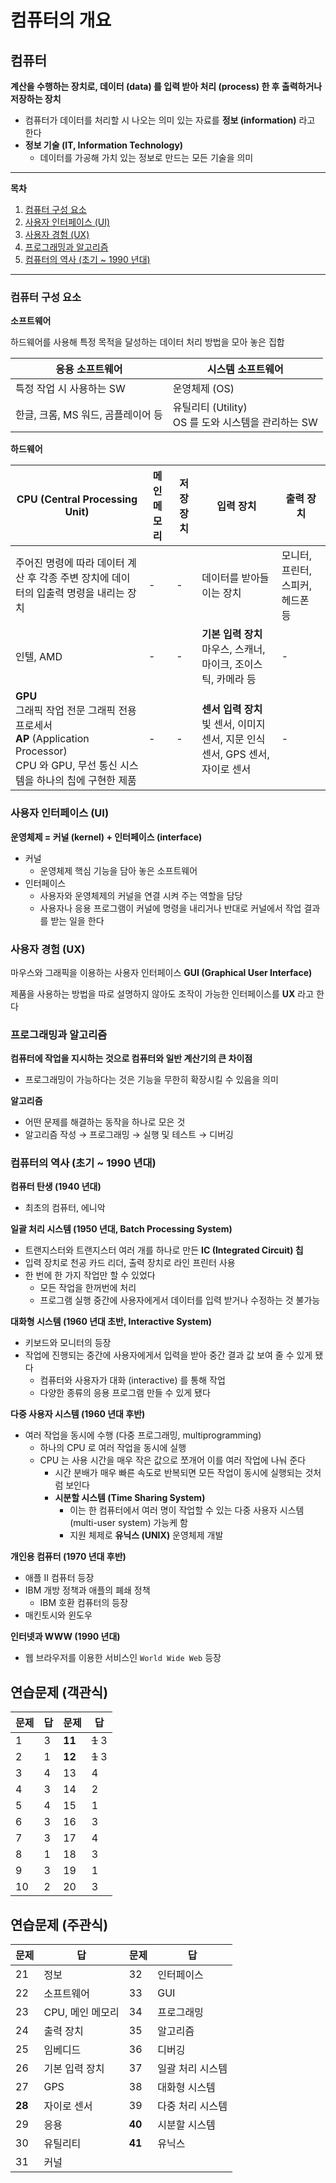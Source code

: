 # 컴퓨터의 개요

## 컴퓨터

**계산을 수행하는 장치로, 데이터 (data) 를 입력 받아 처리 (process) 한 후 출력하거나 저장하는 장치**

* 컴퓨터가 데이터를 처리할 시 나오는 의미 있는 자료를 **정보 (information)** 라고 한다
* **정보 기술 (IT, Information Technology)**
  * 데이터를 가공해 가치 있는 정보로 만드는 모든 기술을 의미

---

**목차**

1. [컴퓨터 구성 요소](#컴퓨터-구성-요소)
2. [사용자 인터페이스 (UI)](#사용자-인터페이스-(ui))
3. [사용자 경험 (UX)](#사용자-경험-(UX))
4. [프로그래밍과 알고리즘](#프로그래밍과-알고리즘)
5. [컴퓨터의 역사 (초기 ~ 1990 년대)](#컴퓨터의-역사-(초기-~-1990-년대))

---

### **컴퓨터 구성 요소**

**소프트웨어**

하드웨어를 사용해 특정 목적을 달성하는 데이터 처리 방법을 모아 놓은 집합

| 응용 소프트웨어                    | 시스템 소프트웨어                                        |
| ---------------------------------- | -------------------------------------------------------- |
| 특정 작업 시 사용하는 SW           | 운영체제 (OS)                                            |
| 한글, 크롬, MS 워드, 곰플레이어 등 | 유틸리티 (Utility) <br />OS 를 도와 시스템을 관리하는 SW |

**하드웨어**

| CPU (Central Processing Unit)                                | 메인 메모리 | 저장 장치 | 입력 장치                                                    | 출력 장치                         |
| ------------------------------------------------------------ | ----------- | --------- | ------------------------------------------------------------ | --------------------------------- |
| 주어진 명령에 따라 데이터 계산 후 각종 주변 장치에 데이터의 입출력 명령을 내리는 장치 | -           | -         | 데이터를 받아들이는 장치                                     | 모니터, 프린터, 스피커, 헤드폰 등 |
| 인텔, AMD                                                    | -           | -         | **기본 입력 장치** <br />마우스, 스캐너, 마이크, 조이스틱, 카메라 등 | -                                 |
| **GPU** <br />그래픽 작업 전문 그래픽 전용 프로세서<br />**AP** (Application Processor)<br /> CPU 와 GPU, 무선 통신 시스템을 하나의 칩에 구현한 제품 | -           | -         | **센서 입력 장치**<br />빛 센서, 이미지 센서, 지문 인식 센서, GPS 센서, 자이로 센서 | -                                 |



### 사용자 인터페이스 (UI)

**운영체제 = 커널 (kernel) + 인터페이스 (interface)**

* 커널
  * 운영체제 핵심 기능을 담아 놓은 소프트웨어
* 인터페이스
  * 사용자와 운영체제의 커널을 연결 시켜 주는 역할을 담당
  * 사용자나 응용 프로그램이 커널에 명령을 내리거나 반대로 커널에서 작업 결과를 받는 일을 한다



### 사용자 경험 (UX)

마우스와 그래픽을 이용하는 사용자 인터페이스 **GUI (Graphical User Interface)**

제품을 사용하는 방법을 따로 설명하지 않아도 조작이 가능한 인터페이스를 **UX** 라고 한다



### 프로그래밍과 알고리즘

**컴퓨터에 작업을 지시하는 것으로 컴퓨터와 일반 계산기의 큰 차이점**

* 프로그래밍이 가능하다는 것은 기능을 무한히 확장시킬 수 있음을 의미

**알고리즘**

* 어떤 문제를 해결하는 동작을 하나로 모은 것
* 알고리즘 작성 &rarr; 프로그래밍 &rarr; 실행 및 테스트 &rarr; 디버깅



### 컴퓨터의 역사 (초기 ~ 1990 년대)

**컴퓨터 탄생 (1940 년대)**

* 최초의 컴퓨터, 에니악

**일괄 처리 시스템 (1950 년대, Batch Processing System)**

* 트랜지스터와 트랜지스터 여러 개를 하나로 만든 **IC (Integrated Circuit) 칩**
* 입력 장치로 천공 카드 리더, 출력 장치로 라인 프린터 사용
* 한 번에 한 가지 작업만 할 수 있었다
  * 모든 작업을 한꺼번에 처리
  * 프로그램 실행 중간에 사용자에게서 데이터를 입력 받거나 수정하는 것 불가능

**대화형 시스템 (1960 년대 초반, Interactive System)**

* 키보드와 모니터의 등장
* 작업에 진행되는 중간에 사용자에게서 입력을 받아 중간 결과 값 보여 줄 수 있게 됐다
  * 컴퓨터와 사용자가 대화 (interactive) 를 통해 작업
  * 다양한 종류의 응용 프로그램 만들 수 있게 됐다

**다중 사용자 시스템 (1960 년대 후반)**

* 여러 작업을 동시에 수행 (다중 프로그래밍, multiprogramming)
  * 하나의 CPU 로 여러 작업을 동시에 실행
  * CPU 는 사용 시간을 매우 작은 값으로 쪼개어 이를 여러 작업에 나눠 준다
    * 시간 분배가 매우 빠른 속도로 반복되면 모든 작업이 동시에 실행되는 것처럼 보인다
    * **시분할 시스템 (Time Sharing System)**
      * 이는 한 컴퓨터에서 여러 명이 작업할 수 있는 다중 사용자 시스템 (multi-user system) 가능케 함
      * 지원 체제로 **유닉스 (UNIX)** 운영체제 개발

**개인용 컴퓨터 (1970 년대 후반)**

* 애플 II 컴퓨터 등장
* IBM 개방 정책과 애플의 폐쇄 정책
  * IBM 호환 컴퓨터의 등장
* 매킨토시와 윈도우

**인터넷과 WWW (1990 년대)**

* 웹 브라우저를 이용한 서비스인 `World Wide Web` 등장



## 연습문제 (객관식)

| 문제 | 답   | 문제   | 답      |
| ---- | ---- | ------ | ------- |
| 1    | 3    | **11** | ~~1~~ 3 |
| 2    | 1    | **12** | ~~1~~ 3 |
| 3    | 4    | 13     | 4       |
| 4    | 3    | 14     | 2       |
| 5    | 4    | 15     | 1       |
| 6    | 3    | 16     | 3       |
| 7    | 3    | 17     | 4       |
| 8    | 1    | 18     | 3       |
| 9    | 3    | 19     | 1       |
| 10   | 2    | 20     | 3       |

## 연습문제 (주관식)

| 문제   | 답               | 문제   | 답               |
| ------ | ---------------- | ------ | ---------------- |
| 21     | 정보             | 32     | 인터페이스       |
| 22     | 소프트웨어       | 33     | GUI              |
| 23     | CPU, 메인 메모리 | 34     | 프로그래밍       |
| 24     | 출력 장치        | 35     | 알고리즘         |
| 25     | 임베디드         | 36     | 디버깅           |
| 26     | 기본 입력 장치   | 37     | 일괄 처리 시스템 |
| 27     | GPS              | 38     | 대화형 시스템    |
| **28** | 자이로 센서      | 39     | 다중 처리 시스템 |
| 29     | 응용             | **40** | 시분할 시스템    |
| 30     | 유틸리티         | **41** | 유닉스           |
| 31     | 커널             |        |                  |

